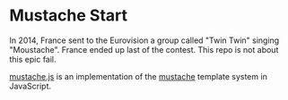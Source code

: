 Mustache Start
==============

In 2014, France sent to the Eurovision a group called "Twin Twin" singing "Moustache". France ended up last of the contest. This repo is not about this epic fail.

[mustache.js](http://github.com/janl/mustache.js) is an implementation of the [mustache](http://mustache.github.com/) template system in JavaScript.

